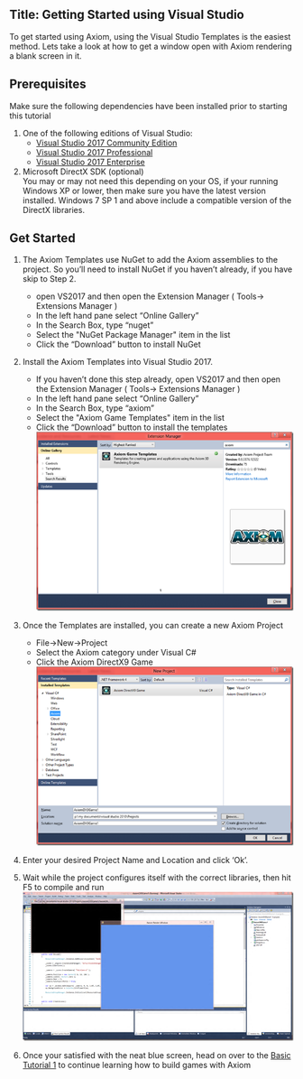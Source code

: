 Title: Getting Started using Visual Studio
---
To get started using Axiom, using the Visual Studio Templates is the easiest method. Lets take a look at how to get a window open with Axiom rendering a blank screen in it.

## Prerequisites

Make sure the following dependencies have been installed prior to starting this tutorial

1. One of the following editions of Visual Studio:
    * [Visual Studio 2017 Community Edition](https://visualstudio.microsoft.com/vs)
    * [Visual Studio 2017 Professional](https://visualstudio.microsoft.com/vs)
    * [Visual Studio 2017 Enterprise](https://visualstudio.microsoft.com/vs)
2. Microsoft DirectX SDK (optional) <BR />
    You may or may not need this depending on your OS, if your running Windows XP or lower, then make sure you have the latest version installed.
    Windows 7 SP 1 and above include a compatible version of the DirectX libraries.

## Get Started

1. The Axiom Templates use NuGet to add the Axiom assemblies to the project. So you’ll need to install NuGet if you haven’t already, if you have skip to Step 2.
    * open VS2017 and then open the Extension Manager ( Tools-> Extensions Manager )
    * In the left hand pane select “Online Gallery”
    * In the Search Box, type “nuget”
    * Select the "NuGet Package Manager" item in the list
    * Click the “Download” button to install NuGet
2. Install the Axiom Templates into Visual Studio 2017.
    * If you haven’t done this step already, open VS2017 and then open the Extension Manager ( Tools-> Extensions Manager )
    * In the left hand pane select “Online Gallery”
    * In the Search Box, type “axiom”
    * Select the "Axiom Game Templates" item in the list
    * Click the “Download” button to install the templates
    ![Visual Studio Extension Manager](/assets/img/getting-started/VS2010_ExtensionManager.png)
3. Once the Templates are installed, you can create a new Axiom Project
    * File->New->Project
    * Select the Axiom category under Visual C#
    * Click the Axiom DirectX9 Game
    ![Visual Studio Extension Manager](/assets/img/getting-started/VS2010_NewProject.png)

4. Enter your desired Project Name and Location and click ‘Ok’.
5. Wait while the project configures itself with the correct libraries, then hit F5 to compile and run
        ![Visual Studio Extension Manager](/assets/img/getting-started/VS2010_RunProject.png)

6. Once your satisfied with the neat blue screen, head on over to the [Basic Tutorial 1](/docs/tutorials/basic-tutorial-1) to continue learning how to build games with Axiom